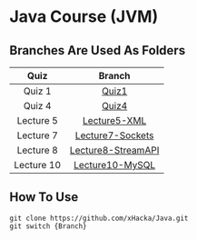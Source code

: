 # Java Course (JVM)

## Branches Are Used As Folders

|    Quiz    |                                     Branch                                     |
| :--------: | :----------------------------------------------------------------------------: |
|   Quiz 1   |              [Quiz1](https://github1s.com/xHacka/Java/tree/Quiz1)              |
|   Quiz 4   |              [Quiz4](https://github1s.com/xHacka/Java/tree/Quiz4)              |
| Lecture 5  |       [Lecture5-XML](https://github1s.com/xHacka/Java/tree/Lecture5-XML)       |
| Lecture 7  |   [Lecture7-Sockets](https://github1s.com/xHacka/Java/tree/Lecture7-Sockets)   |
| Lecture 8  | [Lecture8-StreamAPI](https://github1s.com/xHacka/Java/tree/Lecture8-StreamAPI) |
| Lecture 10 |    [Lecture10-MySQL](https://github1s.com/xHacka/Java/tree/Lecture10-MySQL)    |

## How To Use

```
git clone https://github.com/xHacka/Java.git
git switch {Branch}
```
